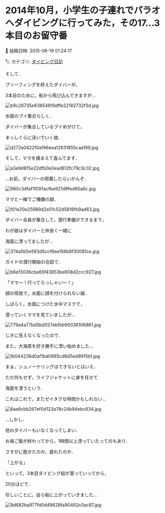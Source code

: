 # 2014年10月，小学生の子連れでパラオへダイビングに行ってみた，その17…3本目のお留守番

📅 投稿日時: 2015-08-19 01:24:17

🏷️ カテゴリ: [ダイビング日記](ce3a7a8d424d112fce83ee85c81a0e344.md)

そして．


ブリーフィングを終えたダイバーが，


3本目のために，船から飛び込んできますが…




![b9c26735e638546f9dffe22182732f3d.jpg](images/b9c26735e638546f9dffe22182732f3d.jpg)







水面のブイ集合らしく．


ダイバーが集合しているブイめがけて，


まっしぐらに泳いでいく娘．




![d272a0422f0a196eea12631855caa199.jpg](images/d272a0422f0a196eea12631855caa199.jpg)







そして，ママを捕まえて喜んでます．




![a3e9d815e22dfb0e0ead812fc79c3c32.jpg](images/a3e9d815e22dfb0e0ead812fc79c3c32.jpg)




…お前，ダイバーの邪魔したらいかんぞ．




![980c34faf1f091acfbe921d9fed65a6c.jpg](images/980c34faf1f091acfbe921d9fed65a6c.jpg)







ママと一緒でご機嫌の娘．




![f01e20e25989d2e01c52d5816fb9ad63.jpg](images/f01e20e25989d2e01c52d5816fb9ad63.jpg)







ダイバー全員が集合して，潜行準備ができるまで，


わが娘はダイバーと仲良く一緒に


海面に漂ってましたが…




![374a5b5e593d5ccf6ee156b8f30081ce.jpg](images/374a5b5e593d5ccf6ee156b8f30081ce.jpg)







ガイドの潜行開始の合図で．




![b6ef3036cba65f43853be608d2ccc927.jpg](images/b6ef3036cba65f43853be608d2ccc927.jpg)




「ママ―！行ってらっしゃい～！」





顔の怪我で，水面に顔を付けられない娘．


しばらく，水面につけた水中マスクで，


潜っていくママを見ていましたが…




![779a4a77bd5bd027ebfbb95036106861.jpg](images/779a4a77bd5bd027ebfbb95036106861.jpg)







じきに見えなくなったので．


また，大海原を好き勝手に漂い始めました…




![fb044236d0af1bd0685cd6d5ed9915b1.jpg](images/fb044236d0af1bd0685cd6d5ed9915b1.jpg)




まぁ，シュノーケリングはできないとはいえ．


ただ何もせず，ライフジャケットに身を任せて


海面を漂うという．


これはこれで，またゼイタクな時間かもしれない…




![6aa6cbb267ef0d123a78c24b94ebc634.jpg](images/6aa6cbb267ef0d123a78c24b94ebc634.jpg)







…しかし．


他のダイバーもいなくなってしまい．


お昼ご飯が終わってから，1時間以上漂っていたってのもあり．


さすがに飽きたのか，疲れたのか．


「上がる」


といって，3本目ダイビング組が潜っていってから，


20分ほどで．


珍しいことに，自ら船に上がっていきました…




![9d682ba977fd0d49628fa90462c0ac87.jpg](images/9d682ba977fd0d49628fa90462c0ac87.jpg)
